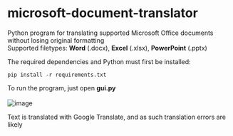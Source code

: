 # microsoft-document-translator
Python program for translating supported Microsoft Office documents without losing original formatting<br>
Supported filetypes: **Word** (.docx), **Excel** (.xlsx), **PowerPoint** (.pptx)

The required dependencies and Python must first be installed:
```
pip install -r requirements.txt
```

To run the program, just open **gui.py**<br><br>
![image](https://github.com/user-attachments/assets/ca5c5bc1-ed4a-495d-8e4a-155d6a4ac7f5)


Text is translated with Google Translate, and as such translation errors are likely
